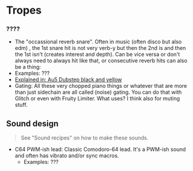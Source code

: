 # Tropes
### ????
- The "occassional reverb snare". Often in music (often disco but also edm) , the 1st snare hit is not very verb-y but then the 2nd is and then the 1st isn't (creates interest and depth). Can be vice versa or don't always need to always hit like that, or consecutive reverb hits can also be a thing:
- Examples: ???
- [Explained in: Au5 Dubstep black and yellow](https://www.youtube.com/watch?v=oLBqmi0ot_g)
- Gating: All these very chopped piano things or whatever that are more than just sidechain are all called (noise) gating. You can do that with Glitch or even with Fruity Limiter. What uses? I think also for muting stuff.

## Sound design
> See "Sound recipes" on how to make these sounds.

- C64 PWM-ish lead: Classic Comodoro-64 lead. It's a PWM-ish sound and often has vibrato and/or sync macros.
  - Examples: ???
